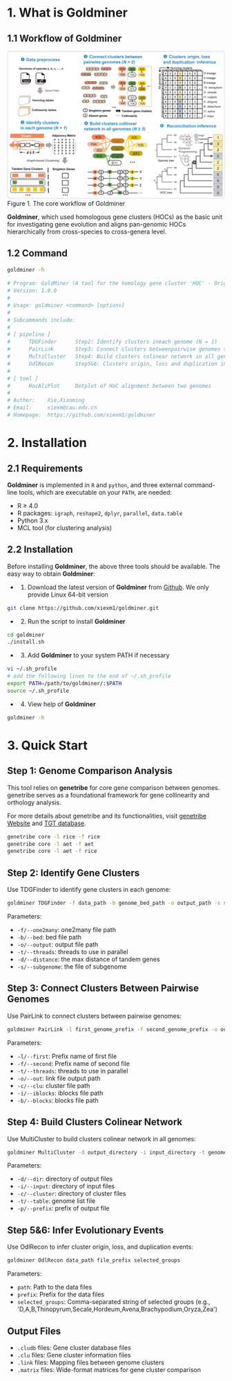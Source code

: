 # 1. What is Goldminer

## 1.1 Workflow of Goldminer

![goldminer](assets\images\goldminer-workflow.png)
Figure 1. The core workflow of Goldminer

**Goldminer**, which used homologous gene clusters (HOCs) as the basic unit for investigating gene evolution and aligns pan-genomic HOCs hierarchically from cross-species to cross-genera level. 

## 1.2 Command
```sh
goldminer -h
```

```sh
# Program: GoldMiner (A tool for the homology gene cluster 'HOC' - Origin, Loss and Duplication Minmer.)
# Version: 1.0.0
# 
# Usage: goldminer <command> [options]
# 
# Subcommands include:
# 
# [ pipeline ]
#      TDGFinder      Step2: Identify clusters ineach genome (N = 1)
#      PairLink       Step3: Connect clusters betweenpairwise genomes (N = 2)
#      MultiCluster   Step4: Build clusters colinear network in all genomes (N ≥ 3)
#      OdlRecon       Step5&6: Clusters origin, loss and duplication inference
# 
# [ tool ]
#      HocAliPlot     Dotplot of HoC alignment between two genomes
# 
# Author:    Xie,Xiaoming
# Email:     xiexm@cau.edu.cn
# Homepage:  https://github.com/xiexm1/goldminer
```

# 2. Installation

## 2.1 Requirements

**Goldminer** is implemented in `R` and `python`, and three external command-line tools, which are executable on your `PATH`, are needed:

- R ≥ 4.0
- R packages: `igraph`, `reshape2`, `dplyr`, `parallel`, `data.table`
- Python 3.x
- MCL tool (for clustering analysis)

## 2.2 Installation
Before installing **Goldminer**, the above three tools should be available. The easy way to obtain **Goldminer**:

- 1. Download the latest version of **Goldminer** from [Github](https://github.com/xiexm1/goldminer). We only provide Linux 64-bit version
```sh
git clone https://github.com/xiexm1/goldminer.git
```
- 2. Run the script to install **Goldminer**
```sh
cd goldminer
./install.sh
```
- 3. Add **Goldminer** to your system PATH if necessary
```sh
vi ~/.sh_profile
# add the following lines to the end of ~/.sh_profile
export PATH=/path/to/goldminer/:$PATH
source ~/.sh_profile
```
- 4. View help of **Goldminer**
```sh
goldminer -h
```

# 3. Quick Start

## Step 1: Genome Comparison Analysis
This tool relies on **genetribe** for core gene comparison between genomes. genetribe serves as a foundational framework for gene collinearity and orthology analysis. 

For more details about genetribe and its functionalities, visit [genetribe Website](https://chenym1.github.io/genetribe/) and [TGT database](http://wheat.cau.edu.cn/TGT/).
```sh
genetribe core -l rice -f rice
genetribe core -l aet -f aet
genetribe core -l aet -f rice
```

## Step 2: Identify Gene Clusters
Use TDGFinder to identify gene clusters in each genome:
```sh
goldminer TDGFinder -f data_path -b genome_bed_path -o output_path -s subgenome_info_file -t num_threads -d max_distance
```

Parameters:
- `-f/--one2many`: one2many file path
- `-b/--bed`: bed file path
- `-o/--output`: output file path
- `-t/--threads`: threads to use in parallel
- `-d/--distance`: the max distance of tandem genes
- `-s/--subgenome`: the file of subgenome

## Step 3: Connect Clusters Between Pairwise Genomes
Use PairLink to connect clusters between pairwise genomes:
```sh
goldminer PairLink -l first_genome_prefix -f second_genome_prefix -o output_path -c cluster_path -i iblocks_path -b blocks_path -t num_threads
```

Parameters:
- `-l/--first`: Prefix name of first file
- `-f/--second`: Prefix name of second file
- `-t/--threads`: threads to use in parallel
- `-o/--out`: link file output path
- `-c/--clu`: cluster file path
- `-i/--iblocks`: iblocks file path
- `-b/--blocks`: blocks file path

## Step 4: Build Clusters Colinear Network
Use MultiCluster to build clusters colinear network in all genomes:
```sh
goldminer MultiCluster -d output_directory -i input_directory -t genome_list_file -p output_prefix -c cluster_files_directory
```

Parameters:
- `-d/--dir`: directory of output files
- `-i/--input`: directory of input files
- `-c/--cluster`: directory of cluster files
- `-t/--table`: genome list file
- `-p/--prefix`: prefix of output file

## Step 5&6: Infer Evolutionary Events
Use OdlRecon to infer cluster origin, loss, and duplication events:
```sh
goldminer OdlRecon data_path file_prefix selected_groups
```

Parameters:
- `path`: Path to the data files
- `prefix`: Prefix for the data files
- `selected_groups`: Comma-separated string of selected groups (e.g., 'D,A,B,Thinopyrum,Secale,Hordeum,Avena,Brachypodium,Oryza,Zea')

## Output Files

- `.cludb` files: Gene cluster database files
- `.clu` files: Gene cluster information files
- `.link` files: Mapping files between genome clusters
- `.matrix` files: Wide-format matrices for gene cluster comparison